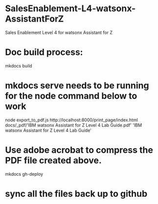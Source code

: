 # SalesEnablement-L4-watsonx-AssistantForZ
Sales Enablement Level 4 for watsonx Assistant for Z

# Doc build process:

mkdocs build

# mkdocs serve needs to be running for the node command below to work
node export_to_pdf.js http://localhost:8000/print_page/index.html docs/_pdf/'IBM watsonx Assistant for Z Level 4 Lab Guide.pdf' 'IBM watsonx Assistant for Z Level 4 Lab Guide'

# Use adobe acrobat to compress the PDF file created above.

mkdocs gh-deploy

# sync all the files back up to github
